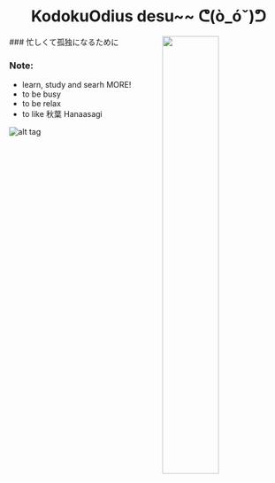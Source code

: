 <h1 align='center'> KodokuOdius desu~~ ᕦ(ò_óˇ)ᕤ </h1> 
### 忙しくて孤独になるために

<img align="right" width="45%" src="https://github-readme-stats.vercel.app/api?username=KodokuOdius&count_private=true&show_icons=true&theme=dracula&include_all_commits=true">

### Note:
- learn, study and searh MORE!
- to be busy
- to be relax
- to like 秋葉 Hanaasagi

![alt tag](https://c.tenor.com/9HIrg_WSPmcAAAAC/anime-girl-rave-anime-dance.gif)

